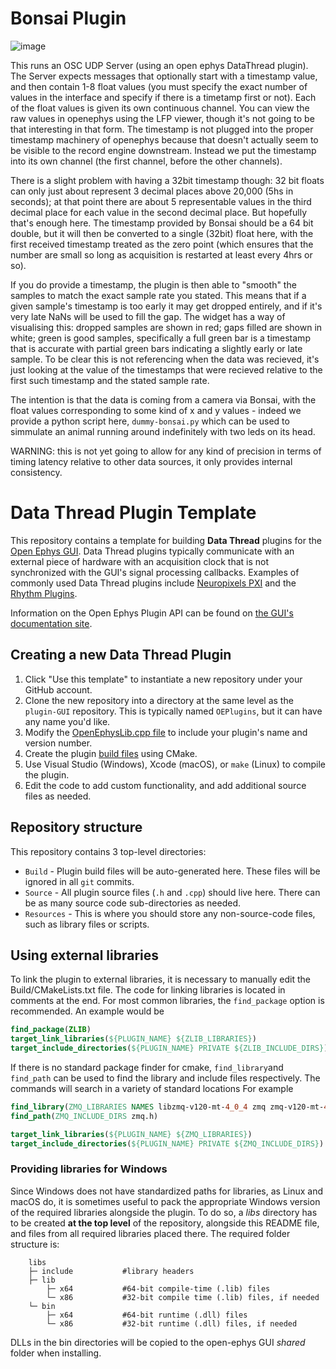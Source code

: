 # Bonsai Plugin

![image](https://github.com/user-attachments/assets/25d66467-8fc4-40d6-a082-40c90fecc8d6)

This runs an OSC UDP Server (using an open ephys DataThread plugin). The Server expects messages that optionally start with a timestamp value, and then contain 1-8 float values
(you must specify the exact number of values in the interface and specify if there is a timetamp first or not). Each of the float values is given its own continuous channel.
You can view the raw values in openephys using the LFP viewer, though it's not going to be that interesting in that form. The timestamp is not plugged into the proper timestamp
machinery of openephys because that doesn't actually seem to be visible to the record engine downstream. Instead we put the timestamp into its own channel (the first channel,
before the other channels).

There is a slight problem with having a 32bit timestamp though:  32 bit floats can only just about represent 3 decimal places above 20,000 (5hs in seconds); at that point there are
about 5 representable values in the third decimal place for each value in the second decimal place. But hopefully that's enough here. The timestamp provided by Bonsai should be
a 64 bit double, but it will then be converted to a single (32bit) float here, with the first received timestamp treated as the zero point (which ensures that the number are small
so long as acquisition is restarted at least every 4hrs or so).

If you do provide a timestamp, the plugin is then able to "smooth" the samples to match the exact sample rate you stated. This means that if a given sample's timestamp is too early
it may get dropped entirely, and if it's very late NaNs will be used to fill the gap. The widget has a way of visualising this: dropped samples are shown in red; gaps filled are
shown in white; green is good samples, specifically a full green bar is a timestamp that is accurate with partial green bars indicating a slightly early or late sample.  To be clear
this is not referencing when the data was recieved, it's just looking at the value of the timestamps that were recieved relative to the first such timestamp and the stated sample rate.

The intention is that the data is coming from a camera via Bonsai, with the float values corresponding to some kind of x and y values - indeed we provide a python script here,
`dummy-bonsai.py` which can be used to simmulate an animal running around indefinitely with two leds on its head.

WARNING: this is not yet going to allow for any kind of precision in terms of timing latency relative to other data sources, it only provides internal consistency.


# Data Thread Plugin Template

This repository contains a template for building **Data Thread** plugins for the [Open Ephys GUI](https://github.com/open-ephys/plugin-GUI). Data Thread plugins typically communicate with an external piece of hardware with an acquisition clock that is not synchronized with the GUI's signal processing callbacks. Examples of commonly used Data Thread plugins include [Neuropixels PXI](https://github.com/open-ephys-plugins/neuropixels-pxi) and the [Rhythm Plugins](https://github.com/open-ephys-plugins/rhythm-plugins).

Information on the Open Ephys Plugin API can be found on [the GUI's documentation site](https://open-ephys.github.io/gui-docs/Developer-Guide/Open-Ephys-Plugin-API.html).

## Creating a new Data Thread Plugin

1. Click "Use this template" to instantiate a new repository under your GitHub account. 
2. Clone the new repository into a directory at the same level as the `plugin-GUI` repository. This is typically named `OEPlugins`, but it can have any name you'd like.
3. Modify the [OpenEphysLib.cpp file](https://open-ephys.github.io/gui-docs/Developer-Guide/Creating-a-new-plugin.html) to include your plugin's name and version number.
4. Create the plugin [build files](https://open-ephys.github.io/gui-docs/Developer-Guide/Compiling-plugins.html) using CMake.
5. Use Visual Studio (Windows), Xcode (macOS), or `make` (Linux) to compile the plugin.
6. Edit the code to add custom functionality, and add additional source files as needed.

## Repository structure

This repository contains 3 top-level directories:

- `Build` - Plugin build files will be auto-generated here. These files will be ignored in all `git` commits.
- `Source` - All plugin source files (`.h` and `.cpp`) should live here. There can be as many source code sub-directories as needed.
- `Resources` - This is where you should store any non-source-code files, such as library files or scripts.

## Using external libraries

To link the plugin to external libraries, it is necessary to manually edit the Build/CMakeLists.txt file. The code for linking libraries is located in comments at the end.
For most common libraries, the `find_package` option is recommended. An example would be

```cmake
find_package(ZLIB)
target_link_libraries(${PLUGIN_NAME} ${ZLIB_LIBRARIES})
target_include_directories(${PLUGIN_NAME} PRIVATE ${ZLIB_INCLUDE_DIRS})
```

If there is no standard package finder for cmake, `find_library`and `find_path` can be used to find the library and include files respectively. The commands will search in a variety of standard locations For example

```cmake
find_library(ZMQ_LIBRARIES NAMES libzmq-v120-mt-4_0_4 zmq zmq-v120-mt-4_0_4) #the different names after names are not a list of libraries to include, but a list of possible names the library might have, useful for multiple architectures. find_library will return the first library found that matches any of the names
find_path(ZMQ_INCLUDE_DIRS zmq.h)

target_link_libraries(${PLUGIN_NAME} ${ZMQ_LIBRARIES})
target_include_directories(${PLUGIN_NAME} PRIVATE ${ZMQ_INCLUDE_DIRS})
```

### Providing libraries for Windows

Since Windows does not have standardized paths for libraries, as Linux and macOS do, it is sometimes useful to pack the appropriate Windows version of the required libraries alongside the plugin.
To do so, a _libs_ directory has to be created **at the top level** of the repository, alongside this README file, and files from all required libraries placed there. The required folder structure is:

```
    libs
    ├─ include           #library headers
    ├─ lib
        ├─ x64           #64-bit compile-time (.lib) files
        └─ x86           #32-bit compile time (.lib) files, if needed
    └─ bin
        ├─ x64           #64-bit runtime (.dll) files
        └─ x86           #32-bit runtime (.dll) files, if needed
```

DLLs in the bin directories will be copied to the open-ephys GUI _shared_ folder when installing.
